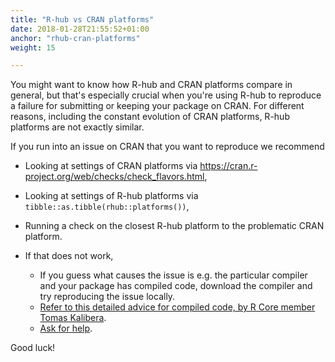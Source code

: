 ```yaml
---
title: "R-hub vs CRAN platforms"
date: 2018-01-28T21:55:52+01:00
anchor: "rhub-cran-platforms"
weight: 15

---
```


You might want to know how R-hub and CRAN platforms compare in general, but that's especially crucial when you're using R-hub to reproduce a failure for submitting or keeping your package on CRAN. For different reasons, including the constant evolution of CRAN platforms, R-hub platforms are not exactly similar. 

If you run into an issue on CRAN that you want to reproduce we recommend

* Looking at settings of CRAN platforms via https://cran.r-project.org/web/checks/check_flavors.html,

* Looking at settings of R-hub platforms via `tibble::as.tibble(rhub::platforms())`,

* Running a check on the closest R-hub platform to the problematic CRAN platform.

* If that does not work, 
    * If you guess what causes the issue is e.g. the particular compiler and your package has compiled code, download the compiler and try reproducing the issue locally.
    * [Refer to this detailed advice for compiled code, by R Core member Tomas Kalibera](https://stat.ethz.ch/pipermail/r-package-devel/2019q3/004421.html).
    * [Ask for help](#pkg-dev-help).
    
Good luck!